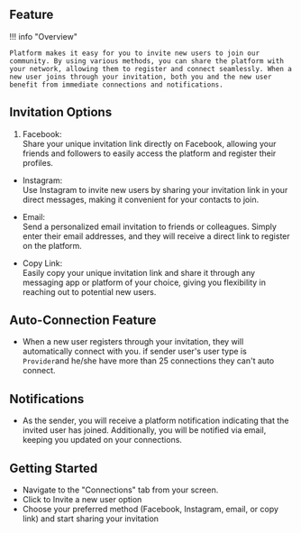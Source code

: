 ## Feature

!!! info "Overview"

    Platform makes it easy for you to invite new users to join our community. By using various methods, you can share the platform with your network, allowing them to register and connect seamlessly. When a new user joins through your invitation, both you and the new user benefit from immediate connections and notifications.

## Invitation Options

1. Facebook:<br/>
   Share your unique invitation link directly on Facebook, allowing your friends and followers to easily access the platform and register their profiles.

- Instagram:<br/>
  Use Instagram to invite new users by sharing your invitation link in your direct messages, making it convenient for your contacts to join.

- Email:<br/>
  Send a personalized email invitation to friends or colleagues. Simply enter their email addresses, and they will receive a direct link to register on the platform.

- Copy Link:<br/>
  Easily copy your unique invitation link and share it through any messaging app or platform of your choice, giving you flexibility in reaching out to potential new users.

## Auto-Connection Feature

- When a new user registers through your invitation, they will automatically connect with you. if sender user's user type is `Provider`and he/she have more than 25 connections they can't auto connect.

## Notifications

- As the sender, you will receive a platform notification indicating that the invited user has joined. Additionally, you will be notified via email, keeping you updated on your connections.

## Getting Started

- Navigate to the "Connections" tab from your screen.
- Click to Invite a new user option
- Choose your preferred method (Facebook, Instagram, email, or copy link) and start sharing your invitation

